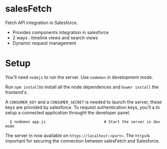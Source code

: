 # salesFetch

Fetch API integration in Salesforce.

* Provides components integration in salesforce
* 2 ways : timeline views and search views
* Dynamic request management

# Setup

You'll need `nodejs` to run the server. Use `nodemon` in development mode.

Run `npm install`to install all the node dependences and `bower install` the frontend's.

A `CONSUMER_KEY` and a `CONSUMER_SECRET` is needed to launch the server, these keys are provided by salesforce.
To request authentication keys, you'll a to setup a connected application throught the developer panel.

```
  $ nodemon app.js                          # Start the server in dev mode
```

The server in now available on `https://localhost:<port>`. The `https`is important for securing the connection between salesFetch and Salesforce.